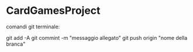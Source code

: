 # CardGamesProject

comandi git terminale:

git add -A
git commint -m "messaggio allegato"
git push origin "nome della branca"